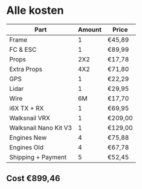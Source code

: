 # Alle kosten

| Part | Amount | Price |
| ---- | ------ | ----- |
| Frame | 1 | €45,89 |
| FC & ESC | 1 | €89,99 |
| Props | 2X2 | €17,78 |
| Extra Props | 4X2 | €71,80 |
| GPS | 1 | €22,29 |
| Lidar | 1 | €29,95 |
| Wire | 6M | €17,70 |
| i6X TX + RX| 1 | €69,95 |
| Walksnail VRX | 1 | €209,00 |
| Walksnail Nano Kit V3 | 1 | €129,00 |
| Engines New | 4 | €75,88 |
| Engines Old | 4 | €67,78 |
| Shipping + Payment | 5 | €52,45 | 

## Cost €899,46
